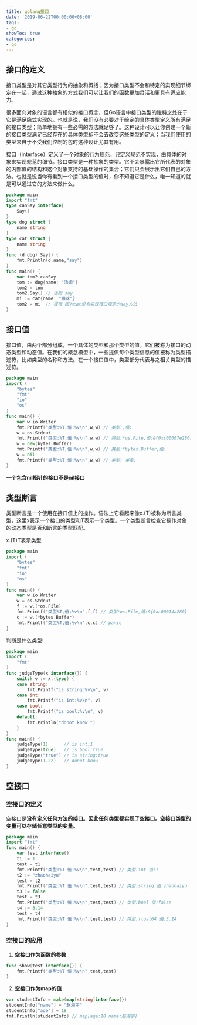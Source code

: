 ```yaml
---
title: golang接口
date: '2019-06-22T00:00:00+08:00'
tags:
- go
showToc: true
categories:
- go
---
```




## 接口的定义

接口类型是对其它类型行为的抽象和概括；因为接口类型不会和特定的实现细节绑定在一起，通过这种抽象的方式我们可以让我们的函数更加灵活和更具有适应能力。

很多面向对象的语言都有相似的接口概念，但Go语言中接口类型的独特之处在于它是满足隐式实现的。也就是说，我们没有必要对于给定的具体类型定义所有满足的接口类型；简单地拥有一些必需的方法就足够了。这种设计可以让你创建一个新的接口类型满足已经存在的具体类型却不会去改变这些类型的定义；当我们使用的类型来自于不受我们控制的包时这种设计尤其有用。

接口（interface）定义了一个对象的行为规范，只定义规范不实现，由具体的对象来实现规范的细节。接口类型是一种抽象的类型。它不会暴露出它所代表的对象的内部值的结构和这个对象支持的基础操作的集合；它们只会展示出它们自己的方法。也就是说当你有看到一个接口类型的值时，你不知道它是什么，唯一知道的就是可以通过它的方法来做什么。

```go
package main
import "fmt"
type canSay interface{
	Say()
}
type dog struct {
	name string
}
type cat struct {
	name string
}
func (d dog) Say() {
	fmt.Println(d.name,"say")
}
func main() {
	var tom2 canSay
	tom := dog{name: "汤姆"}
	tom2 = tom
	tom2.Say() // 汤姆 say
	mi := cat{name: "猫咪"}
	tom2 = mi  // 报错 因为cat没有实现接口规定的say方法
}
```

## 接口值

接口值，由两个部分组成，一个具体的类型和那个类型的值。它们被称为接口的动态类型和动态值。在我们的概念模型中，一些提供每个类型信息的值被称为类型描述符，比如类型的名称和方法。在一个接口值中，类型部分代表与之相关类型的描述符。

```go
package main
import (
	"bytes"
	"fmt"
	"io"
	"os"
)
func main() {
	var w io.Writer
	fmt.Printf("类型:%T,值:%v\n",w,w) // 类型:,值:
	w = os.Stdout
	fmt.Printf("类型:%T,值:%v\n",w,w) // 类型:*os.File,值:&{0xc00007e280}
	w = new(bytes.Buffer)
	fmt.Printf("类型:%T,值:%v\n",w,w) // 类型:*bytes.Buffer,值:
	w = nil
	fmt.Printf("类型:%T,值:%v\n",w,w) // 类型: 类型:
}
```

**一个包含nil指针的接口不是nil接口**

## 类型断言

类型断言是一个使用在接口值上的操作。语法上它看起来像x.(T)被称为断言类型，这里x表示一个接口的类型和T表示一个类型。一个类型断言检查它操作对象的动态类型是否和断言的类型匹配。

x.(T)T表示类型

```go
package main
import (
	"bytes"
	"fmt"
	"io"
	"os"
)
func main() {
	var w io.Writer
	w = os.Stdout
	f := w.(*os.File) 
	fmt.Printf("类型%T,值:%v\n",f,f) // 类型*os.File,值:&{0xc00014a280}
	c := w.(*bytes.Buffer)
	fmt.Printf("类型%T,值:%v\n",c,c) // panic
}
```

判断是什么类型:

```go
package main
import (
	"fmt"
)
func judgeType(x interface{}) {
	switch v := x.(type) {
	case string:
		fmt.Printf("is string:%v\n", v)
	case int:
		fmt.Printf("is int:%v\n", v)
	case bool:
		fmt.Printf("is bool:%v\n", v)
	default:
		fmt.Println("donot know ")
	}
}
func main() {
	judgeType(1)      // is int:1
	judgeType(true)   // is bool:true
	judgeType("true") // is string:true
	judgeType(1.22)   // donot know
}
```

## 空接口

### 空接口的定义

空接口是**没有定义任何方法的接口。因此任何类型都实现了空接口。空接口类型的变量可以存储任意类型的变量。**

```go
package main
import "fmt"
func main() {
	var test interface{}
	t1 := 1
	test = t1
	fmt.Printf("类型:%T 值:%v\n",test,test) // 类型:int 值:1
	t2 := "zhaohaiyu"
	test = t2
	fmt.Printf("类型:%T 值:%v\n",test,test) // 类型:string 值:zhaohaiyu
	t3 := false
	test = t3
	fmt.Printf("类型:%T 值:%v\n",test,test) // 类型:bool 值:false
	t4 := 3.14
	test = t4
    fmt.Printf("类型:%T 值:%v\n",test,test) // 类型:float64 值:3.14
}
```

### 空接口的应用

1.  **空接口作为函数的参数**

```go
func show(test interface{}) {
	fmt.Printf("类型:%T 值:%v\n",test,test)
}
```

2. **空接口作为map的值**

```go
var studentInfo = make(map[string]interface{})
studentInfo["name"] = "赵海宇"
studentInfo["age"] = 18
fmt.Println(studentInfo) // map[age:18 name:赵海宇]
```